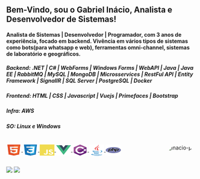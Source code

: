 ## Bem-Vindo, sou o Gabriel Inácio, Analista e Desenvolvedor de Sistemas!

#### Analista de Sistemas | Desenvolvedor | Programador, com 3 anos de experiência, focado em backend. Vivência em vários tipos de sistemas como bots(para whatsapp e web), ferramentas omni-channel, sistemas de laboratório e geográficos.

##### Backend: .NET | C# | WebForms | Windows Forms | WebAPI | Java | Java EE | RabbitMQ | MySQL | MongoDB | Microsservices | RestFul API | Entity Framework | SignalIR | SQL Server | PostgreSQL | Docker

##### Frontend: HTML | CSS | Javascript | Vuejs | Primefaces | Bootstrap

##### Infra: AWS

##### SO: Linux e Windows
<div align="center">
  <a href="https://github.com/GabrielInacio03">
</div>
<div style="display: inline_block"><br>
  <img align="center" alt="Inacio-HTML" height="30" width="40" src="https://raw.githubusercontent.com/devicons/devicon/master/icons/html5/html5-original.svg">
  <img align="center" alt="Inacio-CSS" height="30" width="40" src="https://raw.githubusercontent.com/devicons/devicon/master/icons/css3/css3-original.svg">
  <img align="center" alt="Inacio-Js" height="30" width="40" src="https://raw.githubusercontent.com/devicons/devicon/master/icons/javascript/javascript-plain.svg">
  <img align="center" alt="Inacio-Vue" height="30" width="40" src="https://raw.githubusercontent.com/devicons/devicon/master/icons/vuejs/vuejs-original.svg">
  <img align="center" alt="Inacio-Csharp" height="30" width="40" src="https://raw.githubusercontent.com/devicons/devicon/master/icons/csharp/csharp-original.svg">
  <img align="center" alt="Inacio-Csharp" height="30" width="40" src="https://raw.githubusercontent.com/devicons/devicon/master/icons/java/java-original.svg">
  <img align="center" alt="Inacio-php" height="30" width="40" src="https://raw.githubusercontent.com/devicons/devicon/master/icons/php/php-original.svg">
  
<img align="right" alt="Inacio-pic" height="150" style="border-radius:50px;" src="https://avatars.githubusercontent.com/u/59851555?s=400&u=1fe0e96ef897c6407ca34d4d8a9eaef3326edc1e&v=4">
</div>
  
  ##
 
<div> 
  <a href="https://instagram.com/GabrielInacio03" target="_blank"><img src="https://img.shields.io/badge/-Instagram-%23E4405F?style=for-the-badge&logo=instagram&logoColor=white" target="_blank"></a>
  <a href="https://www.linkedin.com/in/gabriel-da-silva-in%C3%A1cio-a3ba881a8/" target="_blank"><img src="https://img.shields.io/badge/-LinkedIn-%230077B5?style=for-the-badge&logo=linkedin&logoColor=white" target="_blank"></a> 
  
</div>

